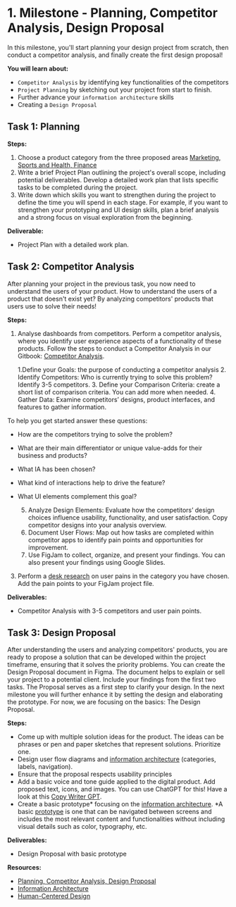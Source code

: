 # 1. Milestone - Planning, Competitor Analysis, Design Proposal

In this milestone, you'll start planning your design project from scratch, then conduct a 
competitor analysis, and finally create the first design proposal! 

**You will learn about:**

- `Competitor Analysis` by identifying key functionalities of the competitors
- `Project Planning` by sketching out your project from start to finish.
- Further advance your `information architecture` skills
- Creating a `Design Proposal`

## Task 1: Planning

**Steps:**

1. Choose a product category from the three proposed areas [Marketing, Sports and Health, Finance](https://github.com/ReDI-School/ux_ui_bootcamp/blob/main/projects/03_web_application/README.md)
2.  Write a brief Project Plan outlining the project's overall scope, including potential deliverables. Develop a detailed work plan that lists specific tasks to be completed during the project.
3. Write down which skills you want to strengthen during the project to define the time you will spend in each stage. For example, if you want to strengthen your prototyping and UI design skills, plan a brief analysis and a strong focus on visual exploration from the beginning.

**Deliverable:**

- Project Plan with a detailed work plan. 

## Task 2: Competitor Analysis

After planning your project in the previous task, you now need to understand the users of your product. How to understand the users of a product that doesn't exist yet? By analyzing competitors' products that users use to solve their needs!

**Steps:**

1. Analyse dashboards from competitors. Perform a competitor analysis, where you identify user experience aspects of a functionality of these products. Follow the steps to conduct a Competitor Analysis in our Gitbook: [Competitor Analysis](https://redi-school-1.gitbook.io/ux-ui-bootcamp/3.-project-dashboard/milestone-1-planning-competitor-analysis-design-proposal/competitor-analysis).
   
    1.Define your Goals: the purpose of conducting a competitor analysis
    2. Identify Competitors: Who is currently trying to solve this problem? Identify 3-5 competitors. 
    3. Define your Comparison Criteria: create a short list of comparison criteria. You can add more when needed.
    4. Gather Data: Examine competitors’ designs, product interfaces, and features to gather information.
       
To help you get started answer these questions: 
- How are the competitors trying to solve the problem? 
- What are their main differentiator or unique value-adds for their business and products? 
- What IA has been chosen? 
- What kind of interactions help to drive the feature? 
- What UI elements complement this goal?
  
    5. Analyze Design Elements: Evaluate how the competitors’ design choices influence usability, functionality, and user satisfaction. Copy competitor designs into your analysis overview.
    6. Document User Flows: Map out how tasks are completed within competitor apps to identify pain points and opportunities for improvement.
    7. Use FigJam to collect, organize, and present your findings. You can also present your findings using Google Slides.

3. Perform a [desk research](https://redi-school-1.gitbook.io/ux-ui-bootcamp/3.-project-dashboard/milestone-1-planning-competitor-analysis-design-proposal/desk-research) on user pains in the category you have chosen. Add the pain points to your FigJam project file. 

**Deliverables:**

- Competitor Analysis with 3-5 competitors and user pain points. 


## Task 3: Design Proposal

After understanding the users and analyzing competitors' products, you are ready to propose a solution that can be developed within the project timeframe, ensuring that it solves the priority problems. You can create the Design Proposal document in Figma. The document helps to explain or sell your project to a potential client. Include your findings from the first two tasks. The Proposal serves as a first step to clarify your design. In the next milestone you will further enhance it by setting the design and elaborating the prototype. For now, we are focusing on the basics: The Design Proposal.

**Steps:**

- Come up with multiple solution ideas for the product. The ideas can be phrases or pen and paper sketches that represent solutions. Prioritize one.
- Design user flow diagrams and [information architecture](https://redi-school-1.gitbook.io/ux-ui-bootcamp/2.-project-mobile-application/milestone-2-information-architecture-and-mid-wireframes/information-architecture) (categories, labels, navigation).
- Ensure that the proposal respects usability principles
- Add a basic voice and tone guide applied to the digital product. Add proposed text, icons, and images. You can use ChatGPT for this! Have a look at this [Copy Writer GPT](https://chatgpt.com/g/g-rkKtHhIOR-the-secret-copywriter).
- Create a basic prototype* focusing on the [information architecture](https://redi-school-1.gitbook.io/ux-ui-bootcamp/2.-project-mobile-application/milestone-2-information-architecture-and-mid-wireframes/information-architecture). 
    *A basic [prototype](https://redi-school-1.gitbook.io/ux-ui-bootcamp/2.-project-mobile-application/milestone-3-prototyping-testing-and-refining/prototyping/type-of-prototypes) is one that can be navigated between screens and includes the most relevant content and functionalities without including visual details such as color, typography, etc.

**Deliverables:**

- Design Proposal with basic prototype
    

**Resources:**

- [Planning, Competitor Analysis, Design Proposal](https://redi-school-1.gitbook.io/ux-ui-bootcamp/3.-project-dashboard/milestone-1-planning-competitor-analysis-design-proposal)
- [Information Architecture](https://redi-school-1.gitbook.io/ux-ui-bootcamp/2.-project-mobile-application/milestone-2-information-architecture-and-mid-wireframes/information-architecture)
- [Human-Centered Design](https://redi-school-1.gitbook.io/ux-ui-bootcamp/foundations/human-centered-design)
  
